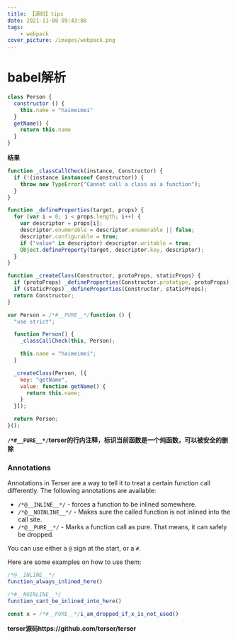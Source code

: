 ```yaml
---
title: 【源码】tips
date: 2021-11-08 09:43:08
tags:
    - webpack
cover_picture: /images/webpack.png
---
```




# babel解析

```javascript
class Person {
  constructor () {
    this.name = "haimeimei"
  }
  getName() {
    return this.name
  }
}
```

**结果**

```javascript
function _classCallCheck(instance, Constructor) {
  if (!(instance instanceof Constructor)) {
    throw new TypeError("Cannot call a class as a function");
  }
}

function _defineProperties(target, props) {
  for (var i = 0; i < props.length; i++) {
    var descriptor = props[i];
    descriptor.enumerable = descriptor.enumerable || false;
    descriptor.configurable = true;
    if ("value" in descriptor) descriptor.writable = true;
    Object.defineProperty(target, descriptor.key, descriptor);
  }
}

function _createClass(Constructor, protoProps, staticProps) {
  if (protoProps) _defineProperties(Constructor.prototype, protoProps);
  if (staticProps) _defineProperties(Constructor, staticProps);
  return Constructor;
}

var Person = /*#__PURE__*/function () {
  "use strict";

  function Person() {
    _classCallCheck(this, Person);

    this.name = "haimeimei";
  }

  _createClass(Person, [{
    key: "getName",
    value: function getName() {
      return this.name;
    }
  }]);

  return Person;
}();
```



**```/*#__PURE__*/```terser的行内注释，标识当前函数是一个纯函数，可以被安全的删除**

### Annotations

Annotations in Terser are a way to tell it to treat a certain function call differently. The following annotations are available:

-   `/*@__INLINE__*/` - forces a function to be inlined somewhere.
-   `/*@__NOINLINE__*/` - Makes sure the called function is not inlined into the call site.
-   `/*@__PURE__*/` - Marks a function call as pure. That means, it can safely be dropped.

You can use either a `@` sign at the start, or a `#`.

Here are some examples on how to use them:

```javascript
/*@__INLINE__*/
function_always_inlined_here()

/*#__NOINLINE__*/
function_cant_be_inlined_into_here()

const x = /*#__PURE__*/i_am_dropped_if_x_is_not_used()
```



**terser源码https://github.com/terser/terser**
